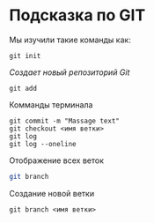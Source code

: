# Подсказка по GIT
Мы изучили такие команды как:
```
git init 
```
*Cоздает новый репозиторий Git*
```
git add
```

Комманды терминала

```
git commit -m "Massage text"
git checkout <имя ветки>
git log
git log --oneline
```

Отображение всех веток
```sh
git branch
```

Создание новой ветки 
```
git branch <имя ветки>
```
